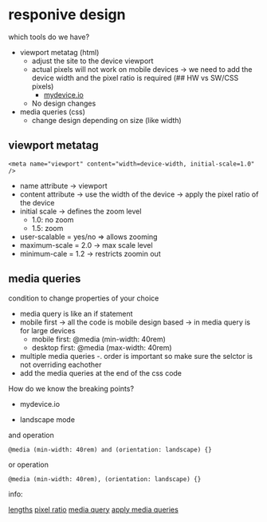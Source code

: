 # responive design

which tools do we have?
- viewport metatag (html)
  - adjust the site to the device viewport
  - actual pixels will not work on mobile devices -> we need to add the device width and the pixel ratio is required (## HW vs SW/CSS pixels)
    - [mydevice.io](https://mydevice.io)
  - No design changes
- media queries (css)
  - change design depending on size (like width)


## viewport metatag

```
<meta name="viewport" content="width=device-width, initial-scale=1.0" />
```

- name attribute -> viewport
- content attribute -> use the width of the device -> apply the pixel ratio of the device
- initial scale -> defines the zoom level
  - 1.0: no zoom
  - 1.5: zoom
- user-scalable = yes/no => allows zooming
- maximum-scale = 2.0 -> max scale level
- minimum-cale = 1.2 -> restricts zoomin out

## media queries

condition to change properties of your choice

- media query is like an if statement
- mobile first -> all the code is mobile design based -> in media query is for large devices
  - mobile first: @media (min-width: 40rem)
  - desktop first: @media (max-width: 40rem)
- multiple media queries -. order is important so make sure the selctor is not overriding eachother
- add the media queries at the end of the css code

How do we know the breaking points?
- mydevice.io

- landscape mode

and operation

```
@media (min-width: 40rem) and (orientation: landscape) {}
```

or operation

```
@media (min-width: 40rem), (orientation: landscape) {}
```

info:

[lengths](https://www.w3.org/TR/css-values-3/#absolute-lengths)
[pixel ratio](https://bjango.com/articles/min-device-pixel-ratio/)
[media query](https://developer.mozilla.org/en-US/docs/Web/CSS/Media_Queries)
[apply media queries](https://developer.mozilla.org/en-US/docs/Web/CSS/Media_Queries/Using_media_queries)